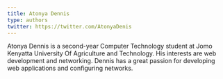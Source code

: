 ```yaml
---
title: Atonya Dennis
type: authors
twitter: https://twitter.com/AtonyaDenis
---
```

Atonya Dennis is a second-year Computer Technology student at Jomo Kenyatta University Of Agriculture and Technology. His interests are web development and networking. Dennis has a great passion for developing web applications and configuring networks.

